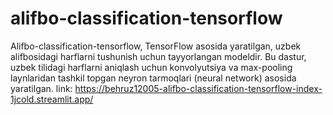 # alifbo-classification-tensorflow
Alifbo-classification-tensorflow, TensorFlow asosida yaratilgan, uzbek alifbosidagi harflarni tushunish uchun tayyorlangan modeldir. Bu dastur, uzbek tilidagi harflarni aniqlash uchun konvolyutsiya va max-pooling laynlaridan tashkil topgan neyron tarmoqlari (neural network) asosida yaratilgan.
link: https://behruz12005-alifbo-classification-tensorflow-index-1jcold.streamlit.app/

